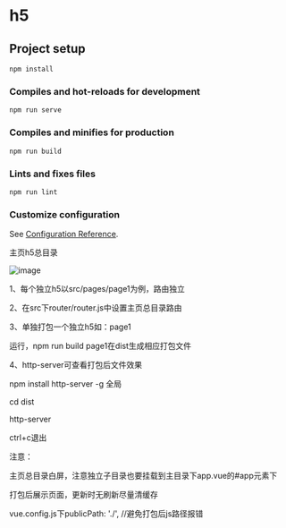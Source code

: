 # h5

## Project setup
```
npm install
```

### Compiles and hot-reloads for development
```
npm run serve
```

### Compiles and minifies for production
```
npm run build
```

### Lints and fixes files
```
npm run lint
```

### Customize configuration
See [Configuration Reference](https://cli.vuejs.org/config/).

主页h5总目录

![image](https://user-images.githubusercontent.com/22394261/124567366-842d4a80-de76-11eb-9448-67533868adb7.png)



1、每个独立h5以src/pages/page1为例，路由独立

2、在src下router/router.js中设置主页总目录路由

3、单独打包一个独立h5如：page1

运行，npm run build page1在dist生成相应打包文件

4、http-server可查看打包后文件效果

npm install http-server -g 全局

cd dist

http-server

ctrl+c退出

注意：

主页总目录白屏，注意独立子目录也要挂载到主目录下app.vue的#app元素下

打包后展示页面，更新时无刷新尽量清缓存

vue.config.js下publicPath: './', //避免打包后js路径报错

